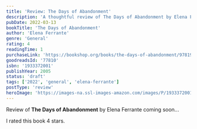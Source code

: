 ```yaml
---
title: 'Review: The Days of Abandonment'
description: 'A thoughtful review of The Days of Abandonment by Elena Ferrante'
pubDate: 2022-03-13
bookTitle: 'The Days of Abandonment'
author: 'Elena Ferrante'
genre: 'General'
rating: 4
readingTime: 1
purchaseLink: 'https://bookshop.org/books/the-days-of-abandonment/9781933372006'
goodreadsId: '77810'
isbn: '1933372001'
publishYear: 2005
status: 'draft'
tags: ['2022', 'general', 'elena-ferrante']
postType: 'review'
heroImage: 'https://images-na.ssl-images-amazon.com/images/P/1933372001.01.L.jpg'
---
```


Review of **The Days of Abandonment** by Elena Ferrante coming soon...

I rated this book 4 stars.